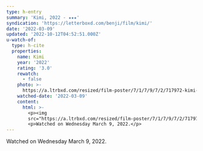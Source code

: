 ```yaml
---
type: h-entry
summary: 'Kimi, 2022 - ★★★'
syndication: 'https://letterboxd.com/benji/film/kimi/'
date: '2022-03-09'
updated: '2022-10-12T04:52:51.000Z'
u-watch-of:
  type: h-cite
  properties:
    name: Kimi
    year: '2022'
    rating: '3.0'
    rewatch:
      - false
    photo: >-
      https://a.ltrbxd.com/resized/film-poster/7/1/7/9/7/2/717972-kimi-0-600-0-900-crop.jpg?v=94566551a7
    watched-date: '2022-03-09'
    content:
      html: >-
        <p><img
        src="https://a.ltrbxd.com/resized/film-poster/7/1/7/9/7/2/717972-kimi-0-600-0-900-crop.jpg?v=94566551a7"/></p>
        <p>Watched on Wednesday March 9, 2022.</p>
---
```

Watched on Wednesday March 9, 2022.

